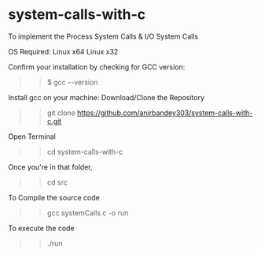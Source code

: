 # system-calls-with-c
To implement the Process System Calls &amp; I/O System Calls

OS Required:
	Linux x64
	Linux x32
	
Confirm your installation by checking for GCC version:

>>$ gcc --version

Install gcc on your machine:
Download/Clone the Repository

>>git clone https://github.com/anirbandey303/system-calls-with-c.git

Open Terminal

>>cd system-calls-with-c
 
Once you're in that folder,

>>cd src

To Compile the source code

>>gcc systemCalls.c -o run

To execute the code
>>./run
